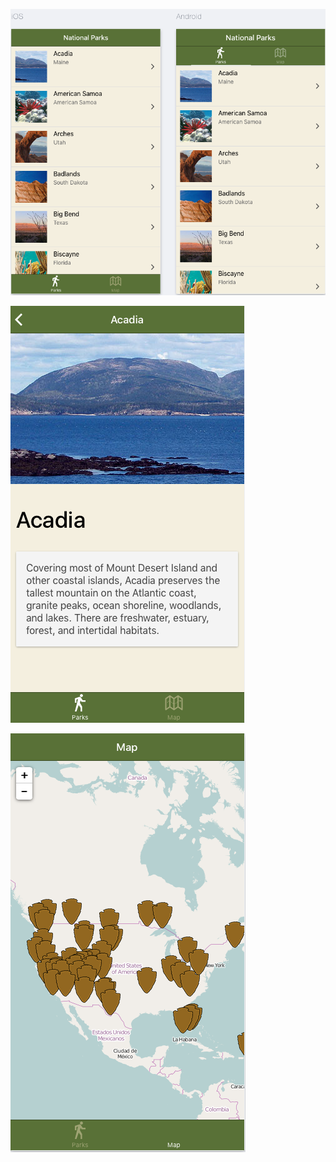 ![Alt text](https://github.com/helfi92/parks-ionic/blob/master/www/img/ios-android.png)

![Alt text](https://github.com/helfi92/parks-ionic/blob/master/www/img/park.png)

![Alt text](https://github.com/helfi92/parks-ionic/blob/master/www/img/map.png)
